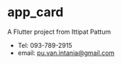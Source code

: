 # app_card

A Flutter project from Ittipat Pattum
- Tel: 093-789-2915
- email: pu.van.intania@gmail.com